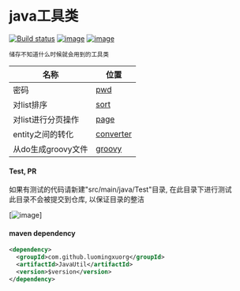 java工具类
=

[![Build status](https://ci.appveyor.com/api/projects/status/7llsmbpr5nh8mapr?svg=true)](https://ci.appveyor.com/project/LuomingXu/javautil)
[![image](https://img.shields.io/badge/maven-v2.2.0-blue.svg)](https://search.maven.org/search?q=g:com.github.luomingxuorg)
[![image](https://img.shields.io/badge/License-Apache__v2-blue.svg)](http://www.apache.org/licenses/LICENSE-2.0)

    储存不知道什么时候就会用到的工具类

|名称|位置|
|---------------|--------|
|密码|[pwd]|
|对list排序|[sort][]|
|对list进行分页操作|[page][]|
|entity之间的转化|[converter][]|
|从do生成groovy文件|[groovy][]|

#### Test, PR

如果有测试的代码请新建"src/main/java/Test"目录, 在此目录下进行测试<br>
此目录不会被提交到仓库, 以保证目录的整洁

[![image]()]

#### maven dependency
```xml
<dependency>
  <groupId>com.github.luomingxuorg</groupId>
  <artifactId>JavaUtil</artifactId>
  <version>$version</version>
</dependency>
```
[pwd]:src/main/java/com/github/luomingxuorg/javaUtil/Util/PwdPbkdf2.java
[sort]:src/main/java/com/github/luomingxuorg/javaUtil/Util/SortUtil.java "排序"
[page]:src/main/java/com/github/luomingxuorg/javaUtil/Util/ListPageHelper.java "分页"
[converter]:src/main/java/com/github/luomingxuorg/javaUtil/Util/EntityConverter.java "转化"
[groovy]:src/main/java/com/github/luomingxuorg/javaUtil/Util/Do2Groovy.java "groovy文件"